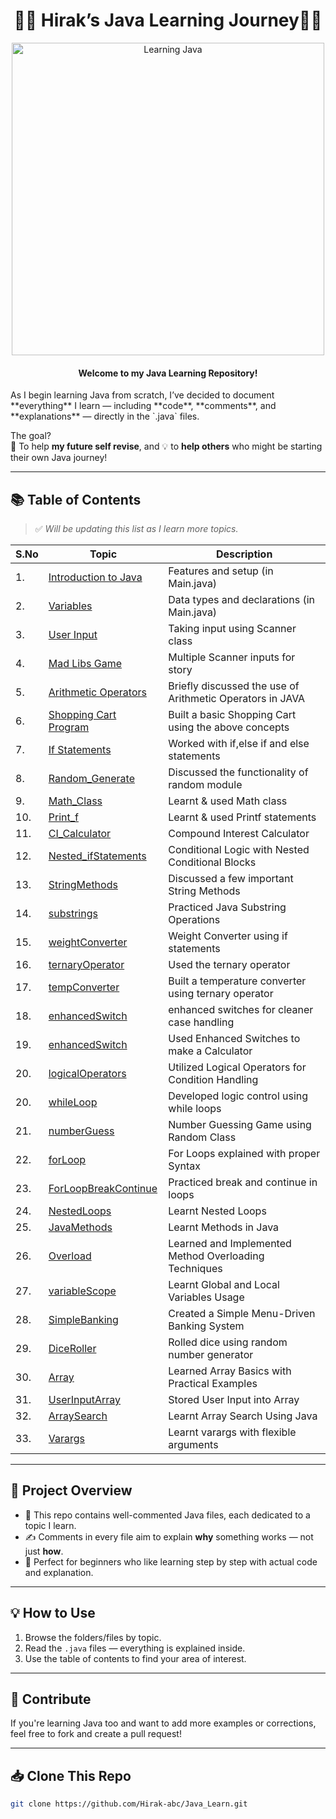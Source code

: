 <h1 align="center">🧑‍💻 Hirak’s Java Learning Journey🧑‍💻</h1>

<p align="center">
  <img src="https://media.giphy.com/media/qgQUggAC3Pfv687qPC/giphy.gif" alt="Learning Java" width="500">
</p>


<h4 align="center">Welcome to my Java Learning Repository!</h4> 
As I begin learning Java from scratch, I’ve decided to document **everything** I learn — including **code**, **comments**, and **explanations** — directly in the `.java` files.

The goal?  
📘 To help **my future self revise**, and 💡 to **help others** who might be starting their own Java journey!

---

## 📚 Table of Contents

> ✅ *Will be updating this list as I learn more topics.*

| S.No | Topic               | Description                        |
|------|---------------------|------------------------------------|
| 1.   | [Introduction to Java](#) | Features and setup (in Main.java)      |
| 2.   | [Variables](#)           | Data types and declarations  (in Main.java)      |
| 3.   | [User Input](#)          | Taking input using Scanner class  |
| 4.   | [Mad Libs Game](#)          | Multiple Scanner inputs for story  |
| 5.   | [Arithmetic Operators](#)          | Briefly discussed the use of Arithmetic Operators in JAVA  |
| 6.   | [Shopping Cart Program](#)          | Built a basic Shopping Cart using the above concepts   |
| 7.   | [If Statements](#)          | Worked with if,else if and else statements   |
| 8.   | [Random_Generate](#)          | Discussed the functionality of random module   |
| 9.   | [Math_Class](#)          | Learnt & used Math class  |
| 10.   | [Print_f](#)          | Learnt & used Printf statements  |
| 11.   | [CI_Calculator](#)          | Compound Interest Calculator  |
| 12.   | [Nested_ifStatements](#)          | Conditional Logic with Nested Conditional Blocks  |
| 13.   | [StringMethods](#)          | Discussed a few important String Methods  |
| 14.   | [substrings](#)          | Practiced Java Substring Operations  |
| 15.   | [weightConverter](#)          | Weight Converter using if statements  |
| 16.   | [ternaryOperator](#)          | Used the ternary operator  |
| 17.   | [tempConverter](#)          | Built a temperature converter using ternary operator  |
| 18.   | [enhancedSwitch](#)          | enhanced switches for cleaner case handling |
| 19.   | [enhancedSwitch](#)          | Used Enhanced Switches to make a Calculator |
| 20.   | [logicalOperators](#)          | Utilized Logical Operators for Condition Handling |
| 20.   | [whileLoop](#)          | Developed logic control using while loops |
| 21.   | [numberGuess](#)          | Number Guessing Game using Random Class |
| 22.   | [forLoop](#)          | For Loops explained with proper Syntax |
| 23.   | [ForLoopBreakContinue](#)          | Practiced break and continue in loops |
| 24.   | [NestedLoops](#)          | Learnt Nested Loops  |
| 25.   | [JavaMethods](#)          | Learnt Methods in Java  |
| 26.   | [Overload](#)          | Learned and Implemented Method Overloading Techniques  |
| 27.   | [variableScope](#)          | Learnt Global and Local Variables Usage  |
| 28.   | [SimpleBanking](#)          | Created a Simple Menu-Driven Banking System  |
| 29.   | [DiceRoller](#)          | Rolled dice using random number generator  |
| 30.   | [Array](#)          | Learned Array Basics with Practical Examples  |
| 31.   | [UserInputArray](#)          | Stored User Input into Array |
| 32.   | [ArraySearch](#)          | Learnt Array Search Using Java |
| 33.   | [Varargs](#)          | Learnt varargs with flexible arguments |
---

## 🧭 Project Overview

- 📂 This repo contains well-commented Java files, each dedicated to a topic I learn.
- ✍️ Comments in every file aim to explain **why** something works — not just **how**.
- 📘 Perfect for beginners who like learning step by step with actual code and explanation.

---

## 💡 How to Use

1. Browse the folders/files by topic.
2. Read the `.java` files — everything is explained inside.
3. Use the table of contents to find your area of interest.

---

## 🤝 Contribute

If you're learning Java too and want to add more examples or corrections, feel free to fork and create a pull request!

---

## 📥 Clone This Repo

```bash
git clone https://github.com/Hirak-abc/Java_Learn.git
